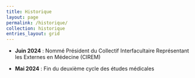 ```yaml
---
title: Historique
layout: page
permalink: /historique/
collection: historique
entries_layout: grid
---
```


* **Juin 2024** : Nommé Président du Collectif Interfacultaire Représentant les Externes en Médecine (CIREM)
  
* **Mai 2024** : Fin du deuxième cycle des études médicales

